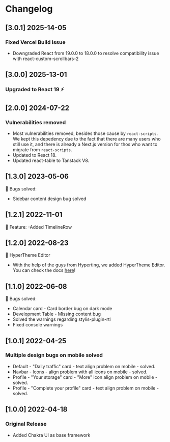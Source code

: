 # Changelog

## [3.0.1] 2025-14-05

### Fixed Vercel Build Issue

- Downgraded React from 19.0.0 to 18.0.0 to resolve compatibility issue with react-custom-scrollbars-2

## [3.0.0] 2025-13-01

### Upgraded to React 19 ⚡️

## [2.0.0] 2024-07-22

### Vulnerabilities removed

- Most vulnerabilities removed, besides those cause by `react-scripts`. We kept this depedency due to the fact that there are
  many users who still use it, and there is already a Next.js version for thos who want to migrate from `react-scripts`.
- Updated to React 18.
- Updated react-table to Tanstack V8.

## [1.3.0] 2023-05-06

🐛 Bugs solved:

- Sidebar content design bug solved

## [1.2.1] 2022-11-01

🚀 Feature:
-Added TimelineRow

## [1.2.0] 2022-08-23

🚀 HyperTheme Editor

- With the help of the guys from Hyperting, we added HyperTheme Editor. You can check the docs [here](https://www.hyperthe.me/documentation/getting-started/community)!

## [1.1.0] 2022-06-08

🐛 Bugs solved:

- Calendar card - Card border bug on dark mode
- Development Table - Missing content bug
- Solved the warnings regarding stylis-plugin-rtl
- Fixed console warnings

## [1.0.1] 2022-04-25

### Multiple design bugs on mobile solved

- Default - "Daily traffic" card - text align problem on mobile - solved.
- Navbar - Icons - align problem with all icons on mobile - solved.
- Profile - "Your storage" card - "More" icon align problem on mobile - solved.
- Profile - "Complete your profile" card - text align problem on mobile - solved.

## [1.0.0] 2022-04-18

### Original Release

- Added Chakra UI as base framework
